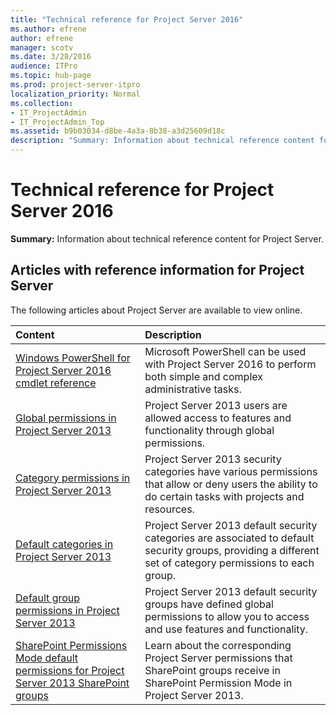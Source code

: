 ```yaml
---
title: "Technical reference for Project Server 2016"
ms.author: efrene
author: efrene
manager: scotv
ms.date: 3/28/2016
audience: ITPro
ms.topic: hub-page
ms.prod: project-server-itpro
localization_priority: Normal
ms.collection:
- IT_ProjectAdmin
- IT_ProjectAdmin_Top
ms.assetid: b9b03034-d8be-4a3a-8b38-a3d25609d18c
description: "Summary: Information about technical reference content for Project Server."
---
```


# Technical reference for Project Server 2016
 
 **Summary:** Information about technical reference content for Project Server.
  
  
## Articles with reference information for Project Server 

The following articles about Project Server are available to view online.
  

| **Content**                                                                                                                                                                            | **Description**                                                                                                                                                    |
|:---------------------------------------------------------------------------------------------------------------------------------------------------------------------------------------|:-------------------------------------------------------------------------------------------------------------------------------------------------------------------|
| [Windows PowerShell for Project Server 2016 cmdlet reference](windows-powershell-for-project-server-2016-cmdlet-reference.md) <br/>                                                    | Microsoft PowerShell can be used with Project Server 2016 to perform both simple and complex administrative tasks.  <br/>                                          |
| [Global permissions in Project Server 2013](global-permissions-in-project-server-2013.md) <br/>                                                                                        | Project Server 2013 users are allowed access to features and functionality through global permissions. <br/>                                                       |
| [Category permissions in Project Server 2013](category-permissions-in-project-server-2013.md) <br/>                                                                                    | Project Server 2013 security categories have various permissions that allow or deny users the ability to do certain tasks with projects and resources. <br/>       |
| [Default categories in Project Server 2013](default-categories-in-project-server-2013.md) <br/>                                                                                        | Project Server 2013 default security categories are associated to default security groups, providing a different set of category permissions to each group.  <br/> |
| [Default group permissions in Project Server 2013](default-group-permissions-in-project-server-2013.md) <br/>                                                                          | Project Server 2013 default security groups have defined global permissions to allow you to access and use features and functionality.  <br/>                      |
| [SharePoint Permissions Mode default permissions for Project Server 2013 SharePoint groups](sharepoint-permissions-mode-default-permissions-for-project-server-2013-sharepoi.md) <br/> | Learn about the corresponding Project Server permissions that SharePoint groups receive in SharePoint Permission Mode in Project Server 2013.  <br/>               |

